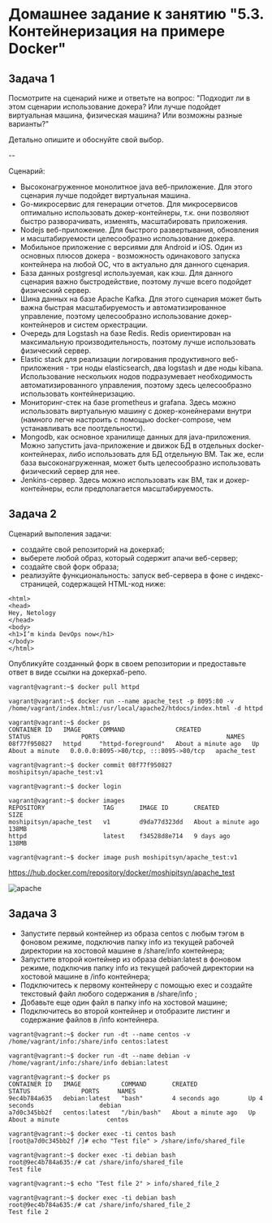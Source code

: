 # Домашнее задание к занятию "5.3. Контейнеризация на примере Docker"

## Задача 1 

Посмотрите на сценарий ниже и ответьте на вопрос:
"Подходит ли в этом сценарии использование докера? Или лучше подойдет виртуальная машина, физическая машина? Или возможны разные варианты?"

Детально опишите и обоснуйте свой выбор.

--

Сценарий:

- Высоконагруженное монолитное java веб-приложение. Для этого сценария лучше подойдет виртуальная машина. 
- Go-микросервис для генерации отчетов. Для микросервисов оптимально использовать докер-контейнеры, т.к. они позволяют быстро разворачивать, изменять, масштабировать приложения.
- Nodejs веб-приложение. Для быстрого развертывания, обновления и масштабируемости целесообразно использование докера.
- Мобильное приложение c версиями для Android и iOS. Один из основных плюсов докера - возможность одинакового запуска контейнера на любой ОС, что в актуально для данного сценария.
- База данных postgresql используемая, как кэш. Для данного сценария важно быстродействие, поэтому лучше всего подойдет физический сервер.
- Шина данных на базе Apache Kafka. Для этого сценария может быть важна быстрая масштабируемость и автоматизированное управление, поэтому целесообразно использование докер-контейнеров и систем оркестрации.
- Очередь для Logstash на базе Redis. Redis ориентирован на максимальную производительность, поэтому лучше использовать физический сервер.
- Elastic stack для реализации логирования продуктивного веб-приложения - три ноды elasticsearch, два logstash и две ноды kibana. Использование нескольких нодов подразумевает необходимость автоматизированного управления, поэтому здесь целесообразно использовать контейнеризацию.
- Мониторинг-стек на базе prometheus и grafana. Здесь можно использовать виртуальную машину с докер-конейнерами внутри (намного легче настроить с помощью docker-compose, чем устанавливать все поотдельности).
- Mongodb, как основное хранилище данных для java-приложения. Можно запустить java-приложение и движок БД в отдельных docker-контейнерах, либо использовать для БД отдельную ВМ. Так же, если база высоконагруженная, может быть целесообразно использовать физический сервер для нее. 
- Jenkins-сервер. Здесь можно использовать как ВМ, так и докер-контейнеры, если предполагается масштабируемость. 

## Задача 2 

Сценарий выполения задачи:

- создайте свой репозиторий на докерхаб; 
- выберете любой образ, который содержит апачи веб-сервер;
- создайте свой форк образа;
- реализуйте функциональность: 
запуск веб-сервера в фоне с индекс-страницей, содержащей HTML-код ниже: 
```
<html>
<head>
Hey, Netology
</head>
<body>
<h1>I’m kinda DevOps now</h1>
</body>
</html>
```
Опубликуйте созданный форк в своем репозитории и предоставьте ответ в виде ссылки на докерхаб-репо.

```
vagrant@vagrant:~$ docker pull httpd

vagrant@vagrant:~$ docker run --name apache_test -p 8095:80 -v /home/vagrant/index.html:/usr/local/apache2/htdocs/index.html -d httpd

vagrant@vagrant:~$ docker ps
CONTAINER ID   IMAGE     COMMAND              CREATED              STATUS              PORTS                                   NAMES
08f77f950827   httpd     "httpd-foreground"   About a minute ago   Up About a minute   0.0.0.0:8095->80/tcp, :::8095->80/tcp   apache_test

vagrant@vagrant:~$ docker commit 08f77f950827 moshipitsyn/apache_test:v1

vagrant@vagrant:~$ docker login

vagrant@vagrant:~$ docker images
REPOSITORY                TAG       IMAGE ID       CREATED              SIZE
moshipitsyn/apache_test   v1        d9da77d323dd   About a minute ago   138MB
httpd                     latest    f34528d8e714   9 days ago           138MB

vagrant@vagrant:~$ docker image push moshipitsyn/apache_test:v1
```
https://hub.docker.com/repository/docker/moshipitsyn/apache_test

![apache](https://user-images.githubusercontent.com/72273610/132993075-ded87a72-8b4b-42d0-b848-238424ac31ef.JPG)


## Задача 3 

- Запустите первый контейнер из образа centos c любым тэгом в фоновом режиме, подключив папку info из текущей рабочей директории на хостовой машине в /share/info контейнера;
- Запустите второй контейнер из образа debian:latest в фоновом режиме, подключив папку info из текущей рабочей директории на хостовой машине в /info контейнера;
- Подключитесь к первому контейнеру с помощью exec и создайте текстовый файл любого содержания в /share/info ;
- Добавьте еще один файл в папку info на хостовой машине;
- Подключитесь во второй контейнер и отобразите листинг и содержание файлов в /info контейнера.

```
vagrant@vagrant:~$ docker run -dt --name centos -v /home/vagrant/info:/share/info centos:latest

vagrant@vagrant:~$ docker run -dt --name debian -v /home/vagrant/info:/share/info debian:latest

vagrant@vagrant:~$ docker ps
CONTAINER ID   IMAGE           COMMAND       CREATED              STATUS              PORTS     NAMES
9ec4b784a635   debian:latest   "bash"        4 seconds ago        Up 4 seconds                  debian
a7d0c345bb2f   centos:latest   "/bin/bash"   About a minute ago   Up About a minute             centos

vagrant@vagrant:~$ docker exec -ti centos bash
[root@a7d0c345bb2f /]# echo "Test file" > /share/info/shared_file

vagrant@vagrant:~$ docker exec -ti debian bash
root@9ec4b784a635:/# cat /share/info/shared_file
Test file

vagrant@vagrant:~$ echo "Test file 2" > info/shared_file_2

vagrant@vagrant:~$ docker exec -ti debian bash
root@9ec4b784a635:/# cat /share/info/shared_file_2
Test file 2

```

